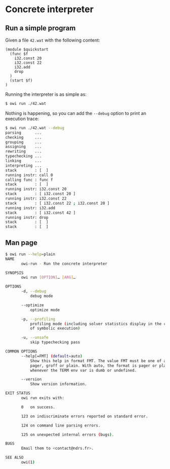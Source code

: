 # Concrete interpreter

## Run a simple program

Given a file `42.wat` with the following content:

<!-- $MDX file=42.wat -->
```wat
(module $quickstart
  (func $f
    i32.const 20
    i32.const 22
    i32.add
    drop
  )
  (start $f)
)
```

Running the interpreter is as simple as:

```sh
$ owi run ./42.wat
```

Nothing is happening, so you can add the `--debug` option to print an execution trace:

```sh
$ owi run ./42.wat --debug
parsing      ...
checking     ...
grouping     ...
assigning    ...
rewriting    ...
typechecking ...
linking      ...
interpreting ...
stack        : [  ]
running instr: call 0
calling func : func f
stack        : [  ]
running instr: i32.const 20
stack        : [ i32.const 20 ]
running instr: i32.const 22
stack        : [ i32.const 22 ; i32.const 20 ]
running instr: i32.add
stack        : [ i32.const 42 ]
running instr: drop
stack        : [  ]
stack        : [  ]
```

## Man page

```sh
$ owi run --help=plain
NAME
       owi-run - Run the concrete interpreter

SYNOPSIS
       owi run [OPTION]… [ARG]…

OPTIONS
       -d, --debug
           debug mode

       --optimize
           optimize mode

       -p, --profiling
           profiling mode (including solver statistics display in the context
           of symbolic execution)

       -u, --unsafe
           skip typechecking pass

COMMON OPTIONS
       --help[=FMT] (default=auto)
           Show this help in format FMT. The value FMT must be one of auto,
           pager, groff or plain. With auto, the format is pager or plain
           whenever the TERM env var is dumb or undefined.

       --version
           Show version information.

EXIT STATUS
       owi run exits with:

       0   on success.

       123 on indiscriminate errors reported on standard error.

       124 on command line parsing errors.

       125 on unexpected internal errors (bugs).

BUGS
       Email them to <contact@ndrs.fr>.

SEE ALSO
       owi(1)

```
